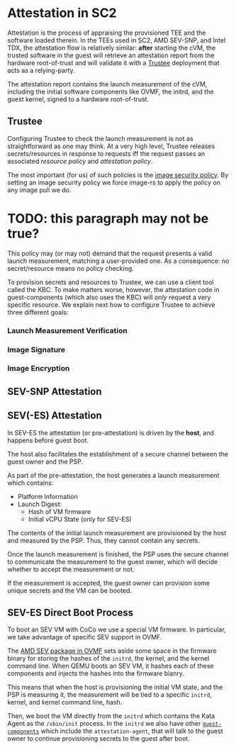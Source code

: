 # Attestation in SC2

Attestation is the process of appraising the provisioned TEE and the software
loaded therein. In the TEEs used in SC2, AMD SEV-SNP, and Intel TDX, the
attestation flow is relatively similar: __after__ starting the cVM, the trusted
software in the guest will retrieve an attestation report from the hardware
root-of-trust and will validate it with a [Trustee](
https://github.com/confidential-containers/trustee) deployment that acts as a
relying-party.

The attestation report contains the launch measurement of the cVM, including
the initial software components like OVMF, the initrd, and the guest kernel,
signed to a hardware root-of-trust.

## Trustee

Configuring Trustee to check the launch measurement is not as straightforward
as one may think. At a very high level, Trustee releases secrets/resources
in response to requests iff the request passes an associated _resource policy_
and _attestation policy_.

The most important (for us) of such policies is the [image security policy](
https://github.com/confidential-containers/guest-components/blob/main/image-rs/src/config.rs#L42-L62).
By setting an image security policy we force image-rs to apply the policy on
any image pull we do.

# TODO: this paragraph may not be true?
This policy may (or may not) demand that the request presents a valid launch
measurement, matching a user-provided one. As a consequence: no secret/resource
means no policy checking.

To provision secrets and resources to Trustee, we can use a client tool called
the KBC. To make matters worse, however, the attestation code in guest-components
(which also uses the KBC) will _only_ request a very specific resource. We
explain next how to configure Trustee to achieve three different goals:

### Launch Measurement Verification

### Image Signature

### Image Encryption

## SEV-SNP Attestation

## SEV(-ES) Attestation

In SEV-ES the attestation (or pre-attestation) is driven by the **host**, and
happens before guest boot.

The host also facilitates the establishment of a secure channel between the
guest owner and the PSP.

As part of the pre-attestation, the host generates a launch measurement which
contains:
- Platform Information
- Launch Digest:
  - Hash of VM firmware
  - Initial vCPU State (only for SEV-ES)

The contents of the initial launch measurement are provisioned by the host and
measured by the PSP. Thus, they cannot contain any secrets.

Once the launch measurement is finished, the PSP uses the secure channel to
communicate the measurement to the guest owner, which will decide whether to
accept the measurement or not.

If the measurement is accepted, the guest owner can provision some unique
secrets and the VM can be booted.

## SEV-ES Direct Boot Process

To boot an SEV VM with CoCo we use a special VM firmware. In particular, we
take advantage of specific SEV support in OVMF.

The [AMD SEV package in OVMF](https://github.com/tianocore/edk2/blob/master/OvmfPkg/AmdSev/AmdSevX64.dsc)
sets aside some space in the firmware binary for storing the hashes of the
`initrd`, the kernel, and the kernel command line. When QEMU boots an SEV VM,
it hashes each of these components and injects the hashes into the firmware
bianry.

This means that when the host is provisioning the initial VM state, and the
PSP is measuring it, the measurement will be tied to a specific `initrd`,
kernel, and kernel command line, hash.

Then, we boot the VM directly from the `initrd` which contains the Kata Agent
as the `/sbin/init` process. In the `initrd` we also have other
[`guest-components`](https://github.com/confidential-containers/guest-components)
which include the `attestation-agent`, that will talk to the guest owner
to continue provisioning secrets to the guest after boot.
